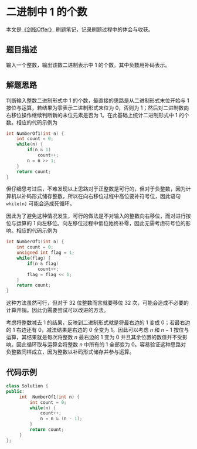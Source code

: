 # 二进制中 1 的个数

本文是[《剑指Offer》](https://www.nowcoder.com/ta/coding-interviews?page=1) 刷题笔记，记录刷题过程中的体会与收获。

## 题目描述

输入一个整数，输出该数二进制表示中 1 的个数。其中负数用补码表示。

## 解题思路

判断输入整数二进制形式中 1 的个数，最直接的思路是从二进制形式末位开始与 1 按位与运算，若结果为零表示二进制形式末位为 0，否则为 1；然后对二进制数向右移位操作继续判断新的末位元素是否为 1。在此基础上统计二进制形式中 1 的个数。相应的代码示例为

```C++
int NumberOf1(int n) {
    int count = 0;
    while(n) {
        if(n & 1)
            count++;
        n = n >> 1;
    }
    return count;
}
```

但仔细思考过后，不难发现以上思路对于正整数是可行的，但对于负整数，因为计算机以补码形式储存整数，所以在向右移位过程中高位要补符号位，因此语句 `while(n)` 可能会造成死循环。

因此为了避免这种情况发生，可行的做法是不对输入的整数向右移位，而对进行按位与运算的 1 向左移位。向左移位过程中低位始终补零，因此无需考虑符号位的影响。相应的代码示例为

```C++
int NumberOf1(int n) {
    int count = 0;
    unsigned int flag = 1;
    while(flag) {
        if(n & flag)
            count++;
        flag = flag << 1;
    }
    return count;
}
```

这种方法虽然可行，但对于 32 位整数而言就要移位 32 次，可能会造成不必要的计算开销。因此仍需要尝试可以改进的方法。

考虑将整数减去 1 的结果，反映到二进制形式就是将最右边的 1 变成 0；若最右边的 1 右边还有 0，减法结果是右边的 0 全变为 1。因此可以考虑 $n$ 和 $n - 1$ 按位与运算，其结果就是每次将整数 $n$ 最右边的 1 变为 0 并且其余位置的数值并不受影响。因此循环取与运算会将整数 $n$ 中所有的 1 全部变为 0。容易验证这种思路对负整数同样成立，因为整数以补码形式储存并参与运算。

## 代码示例

```C++
class Solution {
public:
     int  NumberOf1(int n) {
         int count = 0;
         while(n) {
             count++;
             n = n & (n - 1);
         }
         return count;
     }
};
```

